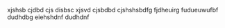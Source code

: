 xjshsb cjdbd cjs
 disbsc xjsvd 
 cjsbdbd 
 cjshshsbdfg
 fjdheuirg
 fudueuwufbf
 dudhdbg
 eiehshdnf
 dudhdnf
